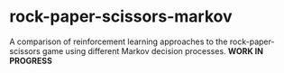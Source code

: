 # rock-paper-scissors-markov

A comparison of reinforcement learning approaches to the rock-paper-scissors game using different Markov decision processes.
__WORK IN PROGRESS__
